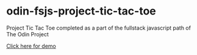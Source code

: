 # odin-fsjs-project-tic-tac-toe
Project Tic Tac Toe completed as a part of the fullstack javascript path of The Odin Project

[Click here for demo](https://manvinderjit.github.io/odin-fsjs-project-tic-tac-toe/)